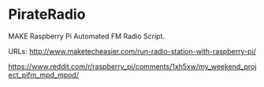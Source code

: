 PirateRadio
===========

MAKE Raspberry Pi Automated FM Radio Script.




URLs:
http://www.maketecheasier.com/run-radio-station-with-raspberry-pi/


https://www.reddit.com/r/raspberry_pi/comments/1xh5xw/my_weekend_project_pifm_mpd_mpod/
